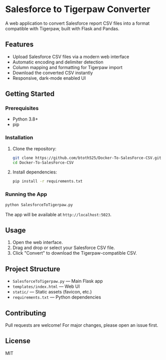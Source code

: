 # Salesforce to Tigerpaw Converter

A web application to convert Salesforce report CSV files into a format compatible with Tigerpaw, built with Flask and Pandas.

## Features

- Upload Salesforce CSV files via a modern web interface
- Automatic encoding and delimiter detection
- Column mapping and formatting for Tigerpaw import
- Download the converted CSV instantly
- Responsive, dark-mode enabled UI

## Getting Started

### Prerequisites

- Python 3.8+
- pip

### Installation

1. Clone the repository:
   ```sh
   git clone https://github.com/btoth525/Docker-To-SalesForce-CSV.git
   cd Docker-To-SalesForce-CSV
   ```

2. Install dependencies:
   ```sh
   pip install -r requirements.txt
   ```

### Running the App

```sh
python SalesforceToTigerpaw.py
```

The app will be available at `http://localhost:5023`.

## Usage

1. Open the web interface.
2. Drag and drop or select your Salesforce CSV file.
3. Click "Convert" to download the Tigerpaw-compatible CSV.

## Project Structure

- `SalesforceToTigerpaw.py` — Main Flask app
- `templates/index.html` — Web UI
- `static/` — Static assets (favicon, etc.)
- `requirements.txt` — Python dependencies

## Contributing

Pull requests are welcome! For major changes, please open an issue first.

## License

MIT
````
